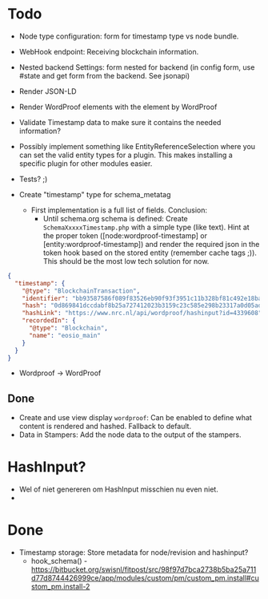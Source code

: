 # Todo

* Node type configuration: form for timestamp type vs node bundle.
* WebHook endpoint: Receiving blockchain information.
* Nested backend Settings: form nested for backend (in config form, use #state and get form from the backend. See jsonapi)
* Render JSON-LD
* Render WordProof elements with the element by WordProof
* Validate Timestamp data to make sure it contains the needed information?
* Possibly implement something like EntityReferenceSelection where you can set the valid entity types for a plugin. This makes installing a specific plugin for other modules easier.
* Tests? ;)

* Create "timestamp" type for schema_metatag
  * First implementation is a full list of fields. Conclusion:
     * Until schema.org schema is defined:
        Create `SchemaXxxxxTimestamp.php` with a simple type (like text). Hint at the proper token ([node:wordproof-timestamp] or [entity:wordproof-timestamp]) and render the required json in the token hook based on the stored entity (remember cache tags ;)). This should be the most low tech solution for now.
```json
{
  "timestamp": {
    "@type": "BlockchainTransaction",
    "identifier": "bb93587586f089f83526eb90f93f3951c11b328bf81c492e18ba162a84cea1b0",
    "hash": "0d869841dccdabf8b25a727412023b3159c23c585e298b23317a0d05ad4164fa",
    "hashLink": "https://www.nrc.nl/api/wordproof/hashinput?id=4339608",
    "recordedIn": {
      "@type": "Blockchain",
      "name": "eosio_main"
    }
  }
}
```



* Wordproof -> WordProof

## Done
* Create and use view display `wordproof`: Can be enabled to define what content is rendered and hashed. Fallback to default.
* Data in Stampers: Add the node data to the output of the stampers.


# HashInput?
* Wel of niet genereren om HashInput misschien nu even niet.
*


# Done

* Timestamp storage: Store metadata for node/revision and hashinput?
  * hook_schema() - https://bitbucket.org/swisnl/fitpost/src/98f97d7bca2738b5ba25a711d77d8744426999ce/app/modules/custom/pm/custom_pm.install#custom_pm.install-2
